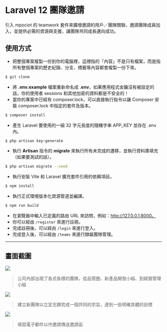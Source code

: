 # Laravel 12 團隊邀請

引入 mpociot 的 teamwork 套件來擴增邀請的用戶／團隊關聯，邀請團隊成員加入，並提供必需的資源與支援，讓團隊共同成長邁向成功。

## 使用方式
- 把整個專案複製一份到你的電腦裡，這裡指的「內容」不是只有檔案，而是指所有整個專案的歷史紀錄、分支、標籤等內容都會複製一份下來。
```sh
$ git clone
```
- 將 __.env.example__ 檔案重新命名成 __.env__，如果應用程式金鑰沒有被設定的話，你的使用者 sessions 和其他加密的資料都是不安全的！
- 當你的專案中已經有 composer.lock，可以直接執行指令以讓 Composer 安裝 composer.lock 中指定的套件及版本。
```sh
$ composer install
```
- 產生 Laravel 要使用的一組 32 字元長度的隨機字串 APP_KEY 並存在 .env 內。
```sh
$ php artisan key:generate
```
- 執行 __Artisan__ 指令的 __migrate__ 來執行所有未完成的遷移，並執行資料庫填充（如果要測試的話）。
```sh
$ php artisan migrate --seed
```
- 執行安裝 Vite 和 Laravel 擴充套件引用的依賴項目。
```sh
$ npm install
```
- 執行正式環境版本化資源管道並編譯。
```sh
$ npm run build
```
- 在瀏覽器中輸入已定義的路由 URL 來訪問，例如：http://127.0.0.1:8000。
- 你可以經由 `/register` 來進行註冊。
- 完成註冊後，可以經由 `/login` 來進行登入。
- 完成登入後，可以經由 `/teams` 來進行隸屬團隊管理。

----

## 畫面截圖
![](https://i.imgur.com/OxAVZnf.png)
> 公司內部出現了各式各樣的團隊，從品管圈、新產品開發小組、到經營管理小組

![](https://i.imgur.com/OFCcOy0.png)
> 建立新團隊以立定志願完成一個共同的宗旨，達到一些明確具體的目標

![](https://i.imgur.com/F2YTMTJ.png)
> 填寫電子郵件以作邀請傳送邀請函
